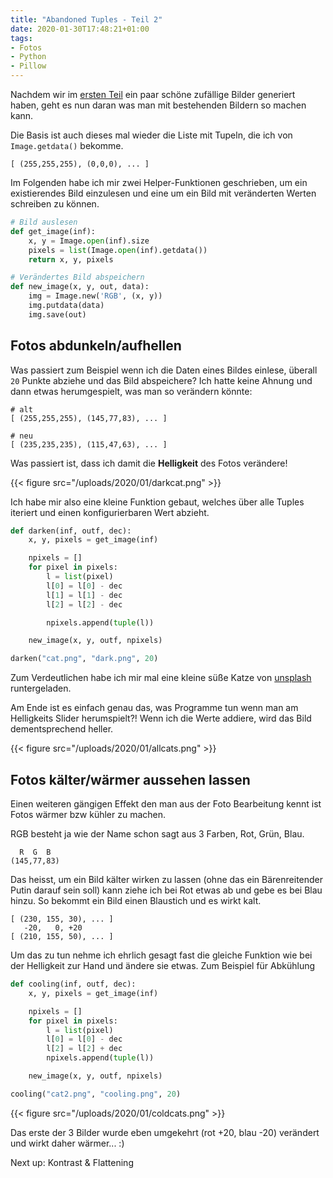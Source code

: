 ```yaml
---
title: "Abandoned Tuples - Teil 2"
date: 2020-01-30T17:48:21+01:00
tags:
- Fotos
- Python
- Pillow
---
```


Nachdem wir im [ersten Teil](/blog/2020/01/29/abandoned-tuples/) ein paar
schöne zufällige Bilder generiert haben, geht es nun daran was man mit
bestehenden Bildern so machen kann.

Die Basis ist auch dieses mal wieder die Liste mit Tupeln, die ich von
`Image.getdata()` bekomme.

<!--more-->


```
[ (255,255,255), (0,0,0), ... ]
```

Im Folgenden habe ich mir zwei Helper-Funktionen geschrieben, um ein
existierendes Bild einzulesen und eine um ein Bild mit veränderten Werten
schreiben zu können.

```python
# Bild auslesen
def get_image(inf):
    x, y = Image.open(inf).size
    pixels = list(Image.open(inf).getdata())
    return x, y, pixels

# Verändertes Bild abspeichern
def new_image(x, y, out, data):
    img = Image.new('RGB', (x, y))
    img.putdata(data)
    img.save(out)
```

## Fotos abdunkeln/aufhellen

Was passiert zum Beispiel wenn ich die Daten eines Bildes einlese, überall
`20` Punkte abziehe und das Bild abspeichere? Ich hatte keine Ahnung
und dann etwas herumgespielt, was man so verändern könnte:

```
# alt
[ (255,255,255), (145,77,83), ... ]

# neu
[ (235,235,235), (115,47,63), ... ]
```

Was passiert ist, dass ich damit die **Helligkeit** des Fotos verändere!

{{< figure src="/uploads/2020/01/darkcat.png" >}}

Ich habe mir also eine kleine Funktion gebaut, welches über alle Tuples
iteriert und einen konfigurierbaren Wert abzieht.

```python
def darken(inf, outf, dec):
    x, y, pixels = get_image(inf)

    npixels = []
    for pixel in pixels:
        l = list(pixel)
        l[0] = l[0] - dec
        l[1] = l[1] - dec
        l[2] = l[2] - dec

        npixels.append(tuple(l))

    new_image(x, y, outf, npixels)

darken("cat.png", "dark.png", 20)
```

Zum Verdeutlichen habe ich mir mal eine kleine süße Katze von
[unsplash](https://unsplash.com) runtergeladen.

Am Ende ist es einfach genau das, was Programme tun wenn man am
Helligkeits Slider herumspielt?! Wenn ich die Werte addiere, wird das Bild
dementsprechend heller.

{{< figure src="/uploads/2020/01/allcats.png" >}}

## Fotos kälter/wärmer aussehen lassen

Einen weiteren gängigen Effekt den man aus der Foto Bearbeitung kennt ist
Fotos wärmer bzw kühler zu machen.

RGB besteht ja wie der Name schon sagt aus 3 Farben, Rot, Grün, Blau.

```
  R  G  B
(145,77,83)
```

Das heisst, um ein Bild kälter wirken zu lassen (ohne das ein Bärenreitender Putin darauf sein
soll) kann ziehe ich bei Rot etwas ab und gebe  es bei Blau hinzu. So bekommt
ein Bild einen Blaustich und es wirkt kalt.

```
[ (230, 155, 30), ... ]
   -20,   0, +20
[ (210, 155, 50), ... ]
```

Um das zu tun nehme ich ehrlich gesagt fast die gleiche Funktion wie bei der
Helligkeit zur Hand und ändere sie etwas. Zum Beispiel für Abkühlung

```python
def cooling(inf, outf, dec):
    x, y, pixels = get_image(inf)

    npixels = []
    for pixel in pixels:
        l = list(pixel)
        l[0] = l[0] - dec
        l[2] = l[2] + dec
        npixels.append(tuple(l))

    new_image(x, y, outf, npixels)

cooling("cat2.png", "cooling.png", 20)
```

{{< figure src="/uploads/2020/01/coldcats.png" >}}

Das erste der 3 Bilder wurde eben umgekehrt (rot +20, blau -20) verändert
und wirkt daher wärmer... :)

Next up: Kontrast & Flattening
